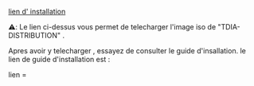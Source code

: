 [ lien d' installation ](https://drive.google.com/uc?id=1OutS_uCzBKLZr8qlJL5xp-Or8tlPT3Ld&export=download)


⚠️: Le lien ci-dessus vous permet de telecharger l'image iso  de "TDIA-DISTRIBUTION" .

Apres avoir y telecharger , essayez de consulter le guide d'insallation.
le lien de guide d'installation est :

lien = 
